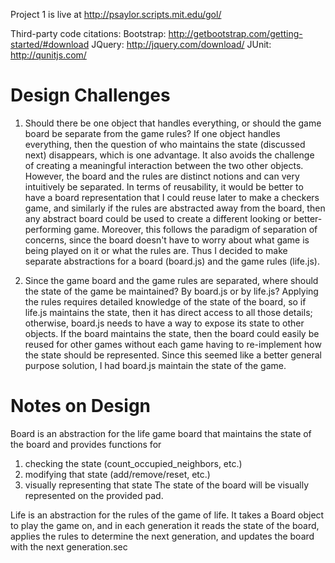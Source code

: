 Project 1 is live at http://psaylor.scripts.mit.edu/gol/

Third-party code citations:
	Bootstrap: http://getbootstrap.com/getting-started/#download
	JQuery: http://jquery.com/download/
	JUnit: http://qunitjs.com/

Design Challenges
=================
1. Should there be one object that handles everything, or should the game board be separate from the game rules?
	If one object handles everything, then the question of who maintains the state (discussed next) disappears, which is one advantage. It also avoids the challenge of creating a meaningful interaction between the two other objects. However, the board and the rules are distinct notions and can very intuitively be separated. In terms of reusability, it would be better to have a board representation that I could reuse later to make a checkers game, and similarly if the rules are abstracted away from the board, then any abstract board could be used to create a different looking or better-performing game. Moreover, this follows the paradigm of separation of concerns, since the board doesn't have to worry about what game is being played on it or what the rules are. Thus I decided to make separate abstractions for a board (board.js) and the game rules (life.js).

2. Since the game board and the game rules are separated, where should the state of the game be maintained? By board.js or by life.js?
	Applying the rules requires detailed knowledge of the state of the board, so if life.js maintains the state, then it has direct access to all those details; otherwise, board.js needs to have a way to expose its state to other objects. If the board maintains the state, then the board could easily be reused for other games without each game having to re-implement how the state should be represented. Since this seemed like a better general purpose solution, I had board.js maintain the state of the game.

Notes on Design
===============
Board is an abstraction for the life game board that maintains the state of the board
and provides functions for 
1. checking the state (count_occupied_neighbors, etc.) 
2. modifying that state (add/remove/reset, etc.)
3. visually representing that state
The state of the board will be visually represented on the provided pad.

Life is an abstraction for the rules of the game of life. It takes a Board object to play the game on, and in each generation it reads the state of the board, applies the rules to determine the next generation, and updates the board with the next generation.sec